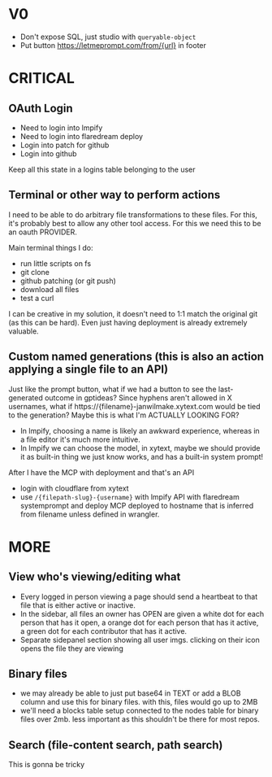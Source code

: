 # V0

- Don't expose SQL, just studio with `queryable-object`
- Put button https://letmeprompt.com/from/{url} in footer

# CRITICAL

## OAuth Login

- Need to login into lmpify
- Need to login into flaredream deploy
- Login into patch for github
- Login into github

Keep all this state in a logins table belonging to the user

## Terminal or other way to perform actions

I need to be able to do arbitrary file transformations to these files. For this, it's probably best to allow any other tool access. For this we need this to be an oauth PROVIDER.

Main terminal things I do:

- run little scripts on fs
- git clone
- github patching (or git push)
- download all files
- test a curl

I can be creative in my solution, it doesn't need to 1:1 match the original git (as this can be hard). Even just having deployment is already extremely valuable.

## Custom named generations (this is also an action applying a single file to an API)

Just like the prompt button, what if we had a button to see the last-generated outcome in gptideas? Since hyphens aren't allowed in X usernames, what if https://{filename}-janwilmake.xytext.com would be tied to the generation? Maybe this is what I'm ACTUALLY LOOKING FOR?

- In lmpify, choosing a name is likely an awkward experience, whereas in a file editor it's much more intuitive.
- In lmpify we can choose the model, in xytext, maybe we should provide it as built-in thing we just know works, and has a built-in system prompt!

After I have the MCP with deployment and that's an API

- login with cloudflare from xytext
- use `/{filepath-slug}-{username}` with lmpify API with flaredream systemprompt and deploy MCP deployed to hostname that is inferred from filename unless defined in wrangler.

# MORE

## View who's viewing/editing what

- Every logged in person viewing a page should send a heartbeat to that file that is either active or inactive.
- In the sidebar, all files an owner has OPEN are given a white dot for each person that has it open, a orange dot for each person that has it active, a green dot for each contributor that has it active.
- Separate sidepanel section showing all user imgs. clicking on their icon opens the file they are viewing

## Binary files

- we may already be able to just put base64 in TEXT or add a BLOB column and use this for binary files. with this, files would go up to 2MB
- we'll need a blocks table setup connected to the nodes table for binary files over 2mb. less important as this shouldn't be there for most repos.

## Search (file-content search, path search)

This is gonna be tricky
